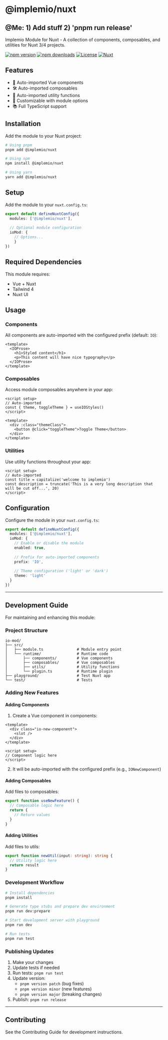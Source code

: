 # @implemio/nuxt

## @Me: 1) Add stuff 2) 'pnpm run release'

Implemio Module for Nuxt - A collection of components, composables, and utilities for Nuxt 3/4 projects.

[![npm version][npm-version-src]][npm-version-href]
[![npm downloads][npm-downloads-src]][npm-downloads-href]
[![License][license-src]][license-href]
[![Nuxt][nuxt-src]][nuxt-href]

## Features

- 🧩 Auto-imported Vue components
- 🛠️ Auto-imported composables
- 🔧 Auto-imported utility functions
- 🎨 Customizable with module options
- 📚 Full TypeScript support

## Installation

Add the module to your Nuxt project:

```bash
# Using pnpm
pnpm add @implemio/nuxt

# Using npm
npm install @implemio/nuxt

# Using yarn
yarn add @implemio/nuxt
```

## Setup

Add the module to your `nuxt.config.ts`:

```typescript
export default defineNuxtConfig({
  modules: ['@implemio/nuxt'],
  
  // Optional module configuration
  ioMod: {
    // Options...
    }
})
```

## Required Dependencies

This module requires:
- Vue + Nuxt
- Tailwind 4
- Nuxt UI

## Usage

### Components

All components are auto-imported with the configured prefix (default: `IO`):

```vue
<template>
  <IOProse>
    <h1>Styled content</h1>
    <p>This content will have nice typography</p>
  </IOProse>
</template>
```

### Composables

Access module composables anywhere in your app:

```vue
<script setup>
// Auto-imported
const { theme, toggleTheme } = useIOStyles()
</script>

<template>
  <div :class="themeClass">
    <button @click="toggleTheme">Toggle Theme</button>
  </div>
</template>
```

### Utilities

Use utility functions throughout your app:

```vue
<script setup>
// Auto-imported
const title = capitalize('welcome to implemio')
const description = truncate('This is a very long description that will be cut off...', 20)
</script>
```

## Configuration

Configure the module in your `nuxt.config.ts`:

```typescript
export default defineNuxtConfig({
  modules: ['@implemio/nuxt'],
  ioMod: {
    // Enable or disable the module
    enabled: true,
    
    // Prefix for auto-imported components
    prefix: 'IO',
    
    // Theme configuration ('light' or 'dark')
    theme: 'light'
  }
})
```

---

## Development Guide

For maintaining and enhancing this module:

### Project Structure

```
io-mod/
├── src/
│   ├── module.ts               # Module entry point
│   └── runtime/                # Runtime code
│       ├── components/         # Vue components
│       ├── composables/        # Vue composables
│       ├── utils/              # Utility functions
│       └── plugin.ts           # Runtime plugin
├── playground/                 # Test Nuxt app
└── test/                       # Tests
```

### Adding New Features

#### Adding Components

1. Create a Vue component in components:

```vue
<template>
  <div class="io-new-component">
    <slot />
  </div>
</template>

<script setup>
// Component logic here
</script>
```

2. It will be auto-imported with the configured prefix (e.g., `IONewComponent`)

#### Adding Composables

Add files to composables:

```typescript
export function useNewFeature() {
  // Composable logic here
  return {
    // Return values
  }
}
```

#### Adding Utilities

Add files to utils:

```typescript
export function newUtil(input: string): string {
  // Utility logic here
  return result
}
```

### Development Workflow

```bash
# Install dependencies
pnpm install

# Generate type stubs and prepare dev environment
pnpm run dev:prepare

# Start development server with playground
pnpm run dev

# Run tests
pnpm run test
```

### Publishing Updates

1. Make your changes
2. Update tests if needed
3. Run tests: `pnpm run test`
4. Update version:
   - `pnpm version patch` (bug fixes)
   - `pnpm version minor` (new features)
   - `pnpm version major` (breaking changes)
5. Publish: `pnpm run release`

---

## Contributing

See the Contributing Guide for development instructions.

<!-- Badges -->
[npm-version-src]: https://img.shields.io/npm/v/@implemio/nuxt.svg?style=flat&colorA=020420&colorB=00DC82
[npm-version-href]: https://npmjs.com/package/@implemio/nuxt
[npm-downloads-src]: https://img.shields.io/npm/dm/@implemio/nuxt.svg?style=flat&colorA=020420&colorB=00DC82
[npm-downloads-href]: https://npmjs.com/package/@implemio/nuxt
[license-src]: https://img.shields.io/npm/l/@implemio/nuxt.svg?style=flat&colorA=020420&colorB=00DC82
[license-href]: https://npmjs.com/package/@implemio/nuxt
[nuxt-src]: https://img.shields.io/badge/Nuxt-020420?logo=nuxt.js
[nuxt-href]: https://nuxt.com
